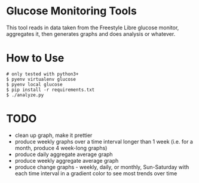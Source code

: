 # Glucose Monitoring Tools

This tool reads in data taken from the Freestyle Libre glucose monitor, aggregates it, then generates graphs and does analysis or whatever.

# How to Use

```
# only tested with python3+
$ pyenv virtualenv glucose
$ pyenv local glucose
$ pip install -r requirements.txt
$ ./analyze.py
```

# TODO
* clean up graph, make it prettier
* produce weekly graphs over a time interval longer than 1 week (i.e. for a month, produce 4 week-long graphs)
* produce daily aggregate average graph
* produce weekly aggregate average graph
* produce change graphs - weekly, daily, or monthly, Sun-Saturday with each time interval in a gradient color to see most trends over time
